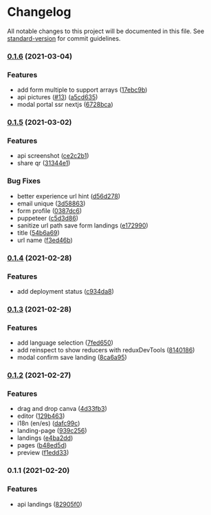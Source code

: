 # Changelog

All notable changes to this project will be documented in this file. See [standard-version](https://github.com/conventional-changelog/standard-version) for commit guidelines.

### [0.1.6](https://github.com/mtorre4580/ddland/compare/v0.1.5...v0.1.6) (2021-03-04)


### Features

* add form multiple to support arrays ([17ebc9b](https://github.com/mtorre4580/ddland/commit/17ebc9bded36787b1d539f5d6a6e3bcbc3efda9a))
* api pictures ([#13](https://github.com/mtorre4580/ddland/issues/13)) ([a5cd635](https://github.com/mtorre4580/ddland/commit/a5cd6355022640a29d3d67df0029b915ab55f68c))
* modal portal ssr nextjs ([6728bca](https://github.com/mtorre4580/ddland/commit/6728bca81feeaa0d75b7d1c0f39deb3970990b0c))

### [0.1.5](https://github.com/mtorre4580/ddland/compare/v0.1.4...v0.1.5) (2021-03-02)


### Features

* api screenshot ([ce2c2b1](https://github.com/mtorre4580/ddland/commit/ce2c2b16ebd58abac12358920c672f3c448b64de))
* share qr ([31344e1](https://github.com/mtorre4580/ddland/commit/31344e1e38e445c6ec076617daff390fc2e706a2))


### Bug Fixes

* better experience url hint ([d56d278](https://github.com/mtorre4580/ddland/commit/d56d27833e1bb51811e3537e6200432ac1e42221))
* email unique ([3d58863](https://github.com/mtorre4580/ddland/commit/3d58863553f4c1a6d887113e58a91569988a751c))
* form profile ([0387dc6](https://github.com/mtorre4580/ddland/commit/0387dc66334fd5a934f64437b805880d6c05e38f))
* puppeteer ([c5d3d86](https://github.com/mtorre4580/ddland/commit/c5d3d865808fd6f84a28b4f74b8394e50d77867b))
* sanitize url path save form landings ([e172990](https://github.com/mtorre4580/ddland/commit/e172990eec3d18e2c5c5a1f4f987a6d1f0b0414b))
* title ([54b6a69](https://github.com/mtorre4580/ddland/commit/54b6a69fb5604058c82ee4bbe4a5ced389d9859a))
* url name ([f3ed46b](https://github.com/mtorre4580/ddland/commit/f3ed46bc3c224e6005f26923375fa0851935bfdf))

### [0.1.4](https://github.com/mtorre4580/ddland/compare/v0.1.3...v0.1.4) (2021-02-28)


### Features

* add deployment status ([c934da8](https://github.com/mtorre4580/ddland/commit/c934da817dd3f198211fe53851f6c89b730c16ea))

### [0.1.3](https://github.com/mtorre4580/ddland/compare/v0.1.2...v0.1.3) (2021-02-28)


### Features

* add language selection ([7fed650](https://github.com/mtorre4580/ddland/commit/7fed6505faaf78f5c72580c714e52d011a54bd42))
* add reinspect to show reducers with reduxDevTools ([8140186](https://github.com/mtorre4580/ddland/commit/8140186a8cc5377f35ecc603316f104faccc799e))
* modal confirm save landing ([8ca6a95](https://github.com/mtorre4580/ddland/commit/8ca6a95de1df83893a617efebb8c5e71ab39888c))

### [0.1.2](https://github.com/mtorre4580/ddland/compare/v0.1.1...v0.1.2) (2021-02-27)


### Features

* drag and drop canva ([4d33fb3](https://github.com/mtorre4580/ddland/commit/4d33fb3a3850cb231b0f57fa3684a098e040b4d3))
* editor ([129b463](https://github.com/mtorre4580/ddland/commit/129b46376b44d32edc0928f7d5c059d1e22d3d17))
* i18n (en/es) ([dafc99c](https://github.com/mtorre4580/ddland/commit/dafc99c14b0658f1c853be9e8121c2fafa6e9ab1))
* landing-page ([939c256](https://github.com/mtorre4580/ddland/commit/939c2560024d8ce3555b59615da2ef4a333e3962))
* landings ([e4ba2dd](https://github.com/mtorre4580/ddland/commit/e4ba2dd174bd2cad7c03fdf224410818a53987cd))
* pages ([b48ed5d](https://github.com/mtorre4580/ddland/commit/b48ed5df2ea56cab728414d50ee22c3fe9ad65a6))
* preview ([f1edd33](https://github.com/mtorre4580/ddland/commit/f1edd3341e885d401a6af4c5e9c7e5d1f9f4464e))

### 0.1.1 (2021-02-20)


### Features

* api landings ([82905f0](https://github.com/mtorre4580/ddland/commit/82905f0e7f540941a556eb324485adea4cbcb7e8))
